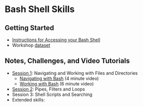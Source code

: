 # Bash Shell Skills

## Getting Started
- [Instructions for Accessing your Bash Shell](https://carpentries.github.io/workshop-template/#shell)
- Workshop [dataset](data-shell.zip)

## Notes, Challenges, and Video Tutorials
- [Session 1](session-1.md): Navigating and Working with Files and Directories
  - [Navigating with Bash](https://youtu.be/RMSmriZq1JU) (4 minute video)
  - [Working with Bash](https://youtu.be/yigrZNuu5lE) (6 minute video)
- [Session 2](session-2.md): Pipes, Filters and Loops
- Session 3: Shell Scripts and Searching
- Extended skills: 
